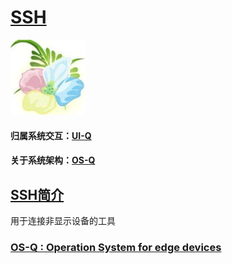 ﻿# [SSH](https://github.com/OS-Q/SSH) 

[![sites](OS-Q/OS-Q.png)](http://www.os-q.com)

#### 归属系统交互：[UI-Q](https://github.com/OS-Q/UI-Q)
#### 关于系统架构：[OS-Q](https://github.com/OS-Q/OS-Q)

## [SSH简介](https://github.com/OS-Q/SSH/wiki)

用于连接非显示设备的工具

### [OS-Q : Operation System for edge devices](http://www.OS-Q.com/UI/SSH)